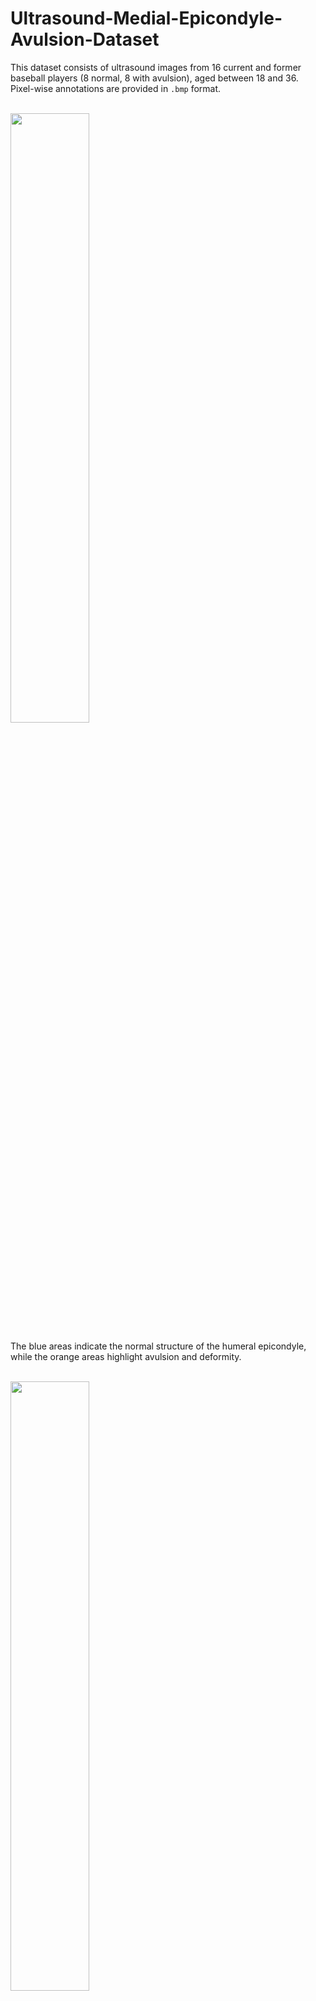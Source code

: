 # Ultrasound-Medial-Epicondyle-Avulsion-Dataset

This dataset consists of ultrasound images from 16 current and former baseball players (8 normal, 8 with avulsion), aged between 18 and 36.  
Pixel-wise annotations are provided in `.bmp` format.

<br>

<img src="https://github.com/user-attachments/assets/2870f0b4-af09-455f-b6ea-716110c6215e" width="50%">

The blue areas indicate the normal structure of the humeral epicondyle, while the orange areas highlight avulsion and deformity.  

<br>

<img src="https://github.com/user-attachments/assets/a849d2bf-461e-4320-a188-9d92de340ef3" width="50%">

The full dataset will be made publicly available following the publication of our paper.  

This dataset is licensed under the [Creative Commons Attribution-NonCommercial 4.0 International License (CC BY-NC 4.0)](https://creativecommons.org/licenses/by-nc/4.0/).
